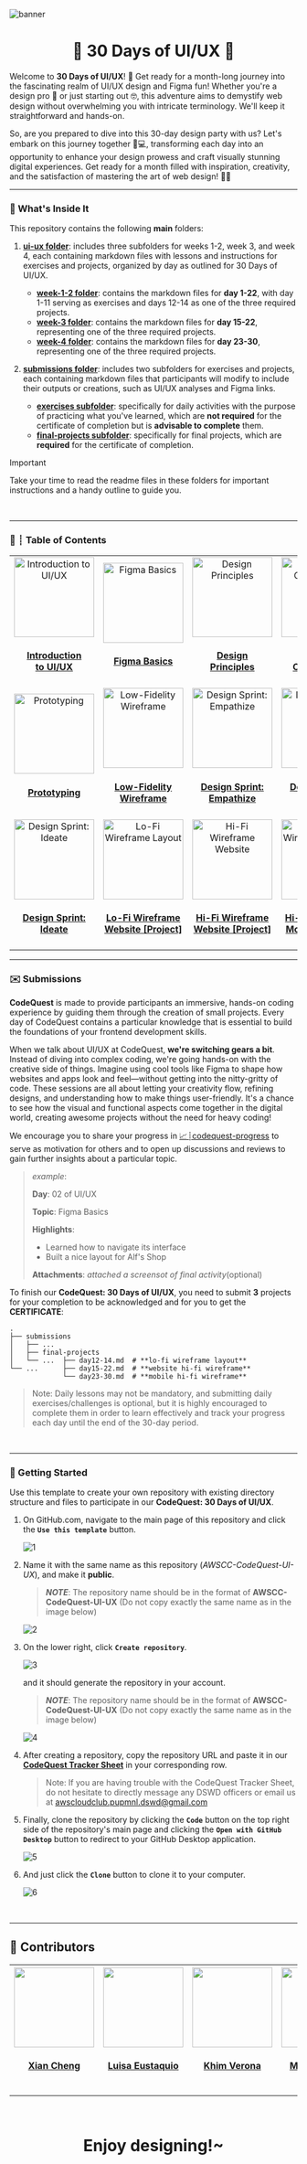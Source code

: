 ![banner](assets/table/codequest-ui-ux-banner.png)


<h1 align="center">🚀 30 Days of UI/UX 🚀</h1>

Welcome to **30 Days of UI/UX**! 🚀 Get ready for a month-long journey into the fascinating realm of UI/UX design and Figma fun! Whether you're a design pro 🎨 or just starting out 🤓, this adventure aims to demystify web design without overwhelming you with intricate terminology. We'll keep it straightforward and hands-on.

So, are you prepared to dive into this 30-day design party with us? Let's embark on this journey together 🌈💻, transforming each day into an opportunity to enhance your design prowess and craft visually stunning digital experiences. Get ready for a month filled with inspiration, creativity, and the satisfaction of mastering the art of web design! 🚀✨

---

### 👀 What's Inside It

This repository contains the following **main** folders:

1. [**ui-ux folder**](ui-ux/README.md): includes three subfolders for weeks 1-2, week 3, and week 4, each containing markdown files with lessons and instructions for exercises and projects, organized by day as outlined for 30 Days of UI/UX.
    - [**week-1-2 folder**](ux/week-1-2/README.md): contains the markdown files for **day 1-22**, with day 1-11 serving as exercises and days 12-14 as one of the three required projects. 
    - [**week-3 folder**](ui-ux/week-3/README.md): contains the markdown files for **day 15-22**, representing one of the three required projects. 
    - [**week-4 folder**](ui-ux/week-4/README.md): contains the markdown files for **day 23-30**, representing one of the three required projects. 

2. [**submissions folder**](submissions/README.md): includes two subfolders for exercises and projects, each containing markdown files that participants will modify to include their outputs or creations, such as UI/UX analyses and Figma links. 
    - [**exercises subfolder**](submissions/exercises): specifically for daily activities with the purpose of practicing what you've learned, which are **not required** for the certificate of completion but is **advisable to complete** them.
    - [**final-projects subfolder**](submissions/final%20projects/): specifically for final projects, which are **required** for the certificate of completion. 

> [!IMPORTANT]
> Take your time to read the readme files in these folders for important instructions and a handy outline to guide you.

<br>

---

### 📅 ┊ Table of Contents  

| | | | | |
| - | - | - | - | - |
|<div align='center'><a href='ui-ux/week-1-2/day01.md'><img src='assets/table/1.png' alt='Introduction to UI/UX' width='140px'/></a><h4 align='center'><a href='ui-ux/week-1-2/day01.md'>Introduction <br>to UI/UX</a></h4></div> |<div align='center'><a href='ui-ux/week-1-2/day02.md'><img src='assets/table/2.png' alt='Figma Basics' width='140px'/></a><h4 align='center'><a href='ui-ux/week-1-2/day02.md'>Figma Basics</a></h4></div> |<div align='center'><a href='ui-ux/week-1-2/day03.md'><img src='assets/table/3.png' alt='Design Principles' width='140px'/></a><h4 align='center'><a href='ui-ux/week-1-2/day03.md'>Design <br>Principles</a></h4></div> |<div align='center'><a href='ui-ux/week-1-2/day04.md'><img src='assets/table/4.png' alt='Design Components' width='140px'/></a><h4 align='center'><a href='ui-ux/week-1-2/day04.md'>Design <br>Components</a></h4></div> |<div align='center'><a href='ui-ux/week-1-2/day05.md'><img src='assets/table/5.png' alt='Figma Advance' width='140px'/></a><h4 align='center'><a href='ui-ux/week-1-2/day05.md'>Figma Advance</a></h4></div> 
|<div align='center'><a href='ui-ux/week-1-2/day06.md'><img src='assets/table/6.png' alt='Prototyping' width='140px'/></a><h4 align='center'><a href='ui-ux/week-1-2/day06.md'>Prototyping</a></h4></div> |<div align='center'><a href='ui-ux/week-1-2/day07.md'><img src='assets/table/7.png' alt='Low-Fidelity Wireframe' width='140px'/></a><h4 align='center'><a href='ui-ux/week-1-2/day07.md'>Low-Fidelity <br>Wireframe</a></h4></div> |<div align='center'><a href='ui-ux/week-1-2/day08.md'><img src='assets/table/8.png' alt='Design Sprint: Empathize' width='140px'/></a><h4 align='center'><a href='ui-ux/week-1-2/day08.md'>Design Sprint: <br>Empathize</a></h4></div> |<div align='center'><a href='ui-ux/week-1-2/day09.md'><img src='assets/table/9.png' alt='Design Sprint: Define' width='140px'/></a><h4 align='center'><a href='ui-ux/week-1-2/day09.md'>Design Sprint:<br> Define</a></h4></div> |<div align='center'><a href='ui-ux/week-1-2/day10.md'><img src='assets/table/10.png' alt='Competitor Analysis' width='140px'/></a><h4 align='center'><a href='ui-ux/week-1-2/day10.md'>Competitor Analysis</a></h4></div> |
|<div align='center'><a href='ui-ux/week-1-2/day11.md'><img src='assets/table/11.png' alt='Design Sprint: Ideate' width='140px'/></a><h4 align='center'><a href='ui-ux/week-1-2/day11.md'>Design Sprint:<br>Ideate</a></h4></div> |<div align='center'><a href='ui-ux/week-1-2/day12-14.md'><img src='assets/table/12.png' alt='Lo-Fi Wireframe Layout' width='140px'/></a><h4 align='center'><a href='ui-ux/week-1-2/day12-14.md'>Lo-Fi Wireframe <br>Website [Project]</a></h4></div> |<div align='center'><a href='ui-ux/week-3/README.md'><img src='assets/table/13.png' alt='Hi-Fi Wireframe Website' width='140px'/></a><h4 align='center'><a href='ui-ux/week-3/README.md'>Hi-Fi Wireframe <br>Website [Project]</a></h4></div> |<div align='center'><a href='ui-ux/week-4/README.md'><img src='assets/table/14.png' alt='Hi-Fi Wireframe Mobile' width='140px'/></a><h4 align='center'><a href='ui-ux/week-4/README.md'>Hi-Fi Wireframe <br>Mobile [Project]</a></h4></div> |

---

### ✉️ Submissions

**CodeQuest** is made to provide participants an immersive, hands-on coding experience by guiding them through the creation of small projects. Every day of CodeQuest contains a particular knowledge that is essential to build the foundations of your frontend development skills.

When we talk about UI/UX at CodeQuest, **we're switching gears a bit**. Instead of diving into complex coding, we're going hands-on with the creative side of things. Imagine using cool tools like Figma to shape how websites and apps look and feel—without getting into the nitty-gritty of code. These sessions are all about letting your creativity flow, refining designs, and understanding how to make things user-friendly. It's a chance to see how the visual and functional aspects come together in the digital world, creating awesome projects without the need for heavy coding!

We encourage you to share your progress in [📈┊codequest-progress](https://discord.com/channels/1106592546815225878/1175409781540925521) to serve as motivation for others and to open up discussions and reviews to gain further insights about a particular topic.

>*example*:
>
>**Day**: 02 of UI/UX
>
>**Topic**: Figma Basics
>
>**Highlights**:
>- Learned how to navigate its interface
>- Built a nice layout for Alf's Shop
> 
>**Attachments**: _attached a screensot of final activity_(optional)

To finish our **CodeQuest: 30 Days of UI/UX**, you need to submit **3** projects for your completion to be acknowledged and for you to get the **CERTIFICATE**:

    .
    ├── submissions
    │   ├── ...
    │   ├── final-projects  
    │   └── ...  ├── day12-14.md  # **lo-fi wireframe layout**
    └── ...      ├── day15-22.md  # **website hi-fi wireframe**
                 └── day23-30.md  # **mobile hi-fi wireframe**

> Note: Daily lessons may not be mandatory, and submitting daily exercises/challenges is optional, but it is highly encouraged to complete them in order to learn effectively and track your progress each day until the end of the 30-day period.

<br>

---

### 💫 Getting Started

Use this template to create your own repository with existing directory structure and files to participate in our **CodeQuest: 30 Days of UI/UX**.

1. On GitHub.com, navigate to the main page of this repository and click the **`Use this template`** button.

    ![1](assets/table/get-started-1.png)

2. Name it with the same name as this repository (*AWSCC-CodeQuest-UI-UX*), and make it **public**.
   > ***NOTE***: The repository name should be in the format of **AWSCC-CodeQuest-UI-UX** (Do not copy exactly the same name as in the image below) 

   ![2](assets/table/get-started-2.png)

3. On the lower right, click **`Create repository`**.

    ![3](assets/table/get-started-3.png)

   and it should generate the repository in your account.

   > ***NOTE***: The repository name should be in the format of **AWSCC-CodeQuest-UI-UX** (Do not copy exactly the same name as in the image below) 

    ![4](assets/table/get-started-4.png)

4. After creating a repository, copy the repository URL and paste it in our **[CodeQuest Tracker Sheet](https://docs.google.com/spreadsheets/d/1OsXL63ei1HblY7-gXD8uMbSoWdZJlD02mTbrjvcSsNo/edit#gid=0)** in your corresponding row.

    > Note: If you are having trouble with the CodeQuest Tracker Sheet, do not hesitate to directly message any DSWD officers or email us at awscloudclub.pupmnl.dswd@gmail.com

5. Finally, clone the repository by clicking the **`Code`** button on the top right side of the repository's main page and clicking the **`Open with GitHub Desktop`** button to redirect to your GitHub Desktop application.

    ![5](assets/table/get-started-5.png)

6. And just click the **`Clone`** button to clone it to your computer.

    ![6](assets/table/get-started-6.png)

<br>

---
## 🌟 Contributors

<!-- ALL-CONTRIBUTORS-LIST:START - Do not remove or modify this section -->
| <a href='https://github.com/xialuna'><img src='assets/contributors/xia.png' width='140px;'/><h4 align='center'><a href='https://github.com/xialuna'>Xian Cheng</a></h4> | <a href='https://github.com/xmuwisa'><img src='assets/contributors/iza.png' width='140px;'/><h4 align='center'><a href='https://github.com/xmuwisa'>Luisa Eustaquio</a></h4> | <a href='https://github.com/akhimverona'><img src='assets/contributors/khim.png' width='140px;'/><h4 align='center'><a href='https://github.com/akhimverona'>Khim Verona</a></h4> | <a href='https://github.com/eimikiii'><img src='assets/contributors/miky.png' width='140px;'/><h4 align='center'><a href='https://github.com/eimikiii'>Mikyla Angala</a></h4> |
| :---: | :---: | :---: | :---: |
<!-- ALL-CONTRIBUTORS-LIST:END -->

---
<br>

<h1 align='center'>Enjoy designing!~</h1>
